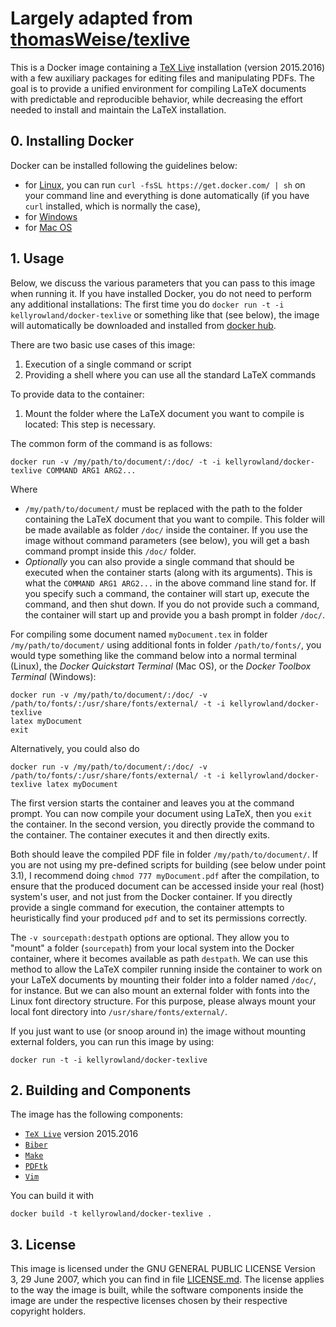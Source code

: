 # Largely adapted from [thomasWeise/texlive](https://hub.docker.com/r/thomasweise/texlive/)

This is a Docker image containing a [TeX Live](https://en.wikipedia.org/wiki/TeX_Live) installation (version 2015.2016) with a few auxiliary packages for editing files and manipulating PDFs. The goal is to provide a unified environment for compiling LaTeX documents with predictable and reproducible behavior, while decreasing the effort needed to install and maintain the LaTeX installation.

## 0. Installing Docker

Docker can be installed following the guidelines below:

* for [Linux](https://docs.docker.com/linux/step_one/), you can run  `curl -fsSL https://get.docker.com/ | sh` on your command line and everything is done automatically (if you have `curl` installed, which is normally the case),
* for [Windows](https://docs.docker.com/windows/step_one/)
* for [Mac OS](https://docs.docker.com/mac/step_one/)

## 1. Usage

Below, we discuss the various parameters that you can pass to this image when running it. If you have installed Docker, you do not need to perform any additional installations: The first time you do `docker run -t -i kellyrowland/docker-texlive` or something like that (see below), the image will automatically be downloaded and installed from [docker hub](https://hub.docker.com/).

There are two basic use cases of this image:

1. Execution of a single command or script
2. Providing a shell where you can use all the standard LaTeX commands

To provide data to the container:

1. Mount the folder where the LaTeX document you want to compile is located: This step is necessary.

The common form of the command is as follows:

    docker run -v /my/path/to/document/:/doc/ -t -i kellyrowland/docker-texlive COMMAND ARG1 ARG2...
    
Where

* `/my/path/to/document/` must be replaced with the path to the folder containing the LaTeX document that you want to compile. This folder will be made available as folder `/doc/` inside the container. If you use the image without command parameters (see below), you will get a bash command prompt inside this `/doc/` folder.
* *Optionally* you can also provide a single command that should be executed when the container starts (along with its arguments). This is what the `COMMAND ARG1 ARG2...` in the above command line stand for. If you specify such a command, the container will start up, execute the command, and then shut down. If you do not provide such a command, the container will start up and provide you a bash prompt in folder `/doc/`.

For compiling some document named `myDocument.tex` in folder `/my/path/to/document/` using additional fonts in folder `/path/to/fonts/`, you would type something like the command below into a normal terminal (Linux), the *Docker Quickstart Terminal* (Mac OS), or the *Docker Toolbox Terminal* (Windows):

    docker run -v /my/path/to/document/:/doc/ -v /path/to/fonts/:/usr/share/fonts/external/ -t -i kellyrowland/docker-texlive
    latex myDocument
    exit
    
Alternatively, you could also do

    docker run -v /my/path/to/document/:/doc/ -v /path/to/fonts/:/usr/share/fonts/external/ -t -i kellyrowland/docker-texlive latex myDocument
    
The first version starts the container and leaves you at the command prompt. You can now compile your document using LaTeX, then you `exit` the container. In the second version, you directly provide the command to the container. The container executes it and then directly exits.
  
Both should leave the compiled PDF file in folder `/my/path/to/document/`. If you are not using my pre-defined scripts for building (see below under point 3.1), I recommend doing `chmod 777 myDocument.pdf` after the compilation, to ensure that the produced document can be accessed inside your real (host) system's user, and not just from the Docker container. If you directly provide a single command for execution, the container attempts to heuristically find your produced `pdf` and to set its permissions correctly. 

The `-v sourcepath:destpath` options are optional. They allow you to "mount" a folder (`sourcepath`) from your local system into the Docker container, where it becomes available as path `destpath`. We can use this method to allow the LaTeX compiler running inside the container to work on your LaTeX documents by mounting their folder into a folder named `/doc/`, for instance. But we can also mount an external folder with fonts into the Linux font directory structure. For this purpose, please always mount your local font directory into `/usr/share/fonts/external/`. 

If you just want to use (or snoop around in) the image without mounting external folders, you can run this image by using:

    docker run -t -i kellyrowland/docker-texlive

## 2. Building and Components

The image has the following components:

- [`TeX Live`](http://www.tug.org/texlive/) version 2015.2016
- [`Biber`](http://biblatex-biber.sourceforge.net/)
- [`Make`](http://pubs.opengroup.org/onlinepubs/9699919799/utilities/make.html)
- [`PDFtk`](https://www.pdflabs.com/tools/pdftk-the-pdf-toolkit/)
- [`Vim`](https://vim.sourceforge.io/)

You can build it with

    docker build -t kellyrowland/docker-texlive .

## 3. License

This image is licensed under the GNU GENERAL PUBLIC LICENSE Version 3, 29 June 2007, which you can find in file [LICENSE.md](https://github.com/kellyrowland/docker-texlive/blob/master/LICENSE.md). The license applies to the way the image is built, while the software components inside the image are under the respective licenses chosen by their respective copyright holders.
